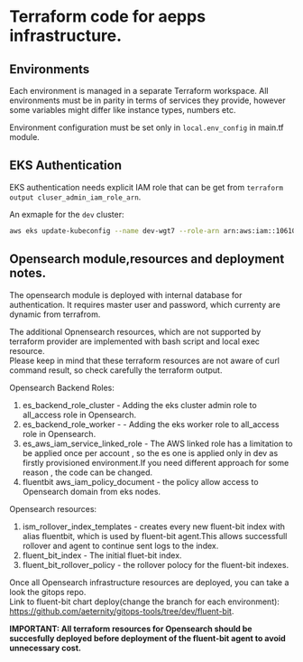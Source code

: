# Terraform code for aepps infrastructure.

## Environments

Each environment is managed in a separate Terraform workspace.
All environments must be in parity in terms of services they provide,
however some variables might differ like instance types, numbers etc.

Environment configuration must be set only in `local.env_config` in main.tf module.

## EKS Authentication

EKS authentication needs explicit IAM role that can be get from `terraform output cluser_admin_iam_role_arn`.

An exmaple for the `dev` cluster:

```bash
aws eks update-kubeconfig --name dev-wgt7 --role-arn arn:aws:iam::106102538874:role/dev-wgt7-cluster-admin --alias dev-wgt7 --profile aeternity
```

## Opensearch module,resources and deployment notes.

The opensearch module is deployed with internal database for authentication.
It requires master user and password, which currenty are dynamic from terrafrom. 

The additional Opnensearch resources, which are not supported by terraform provider are implemented with bash script and local exec resource.  
Please keep in mind that these terraform resources are not aware of curl command result, so check carefully the terraform output.

Opensearch Backend Roles: 

1. es_backend_role_cluster - Adding the eks cluster admin role to all_access role in Opensearch.
2. es_backend_role_worker - - Adding the eks worker role to all_access role in Opensearch.
3. es_aws_iam_service_linked_role - The AWS linked role has a limitation to be applied once per account , so the es one is applied only in dev as firstly provisioned environment.If you need different approach for some reason , the code can be changed.
4. fluentbit aws_iam_policy_document - the policy allow access to Opensearch domain from eks nodes.

Opensearch resources:

1. ism_rollover_index_templates - creates every new fluent-bit index with alias fluentbit, which is used by fluent-bit agent.This allows successfull rollover and agent to continue sent logs to the index.
2. fluent_bit_index - The initial fluet-bit index.
3. fluent_bit_rollover_policy - the rollover polocy for the fluent-bit indexes. 

Once all Opensearch infrastructure resources are deployed, you can take a look the gitops repo.  
Link to fluent-bit chart deploy(change the branch for each environment): https://github.com/aeternity/gitops-tools/tree/dev/fluent-bit.

**IMPORTANT: All terraform resources for Opensearch should be succesfully deployed before deployment of the fluent-bit agent to avoid unnecessary cost.**
